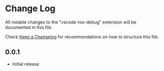# Change Log
All notable changes to the "vscode-ros-debug" extension will be documented in this file.

Check [Keep a Changelog](http://keepachangelog.com/) for recommendations on how to structure this file.

## 0.0.1
- Initial release

